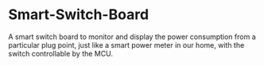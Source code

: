 # Smart-Switch-Board
A smart switch board to monitor and display the power consumption from a particular plug point, just like a smart power meter in our home, with the switch controllable by the MCU.
